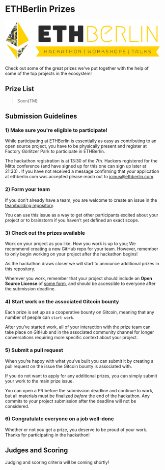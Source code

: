 # ETHBerlin Prizes

![ETHBerlin logo](https://github.com/ethberlin-hackathon/media-assets/raw/master/ETHBerlin%20logo%20-%20horizontal%20transparent%20-%20small.png)

Check out some of the great prizes we've put together with the help of some of the top projects in the ecosystem!

## Prize List

>Soon(TM)

## Submission Guidelines

### 1) Make sure you're eligible to participate!

While participating at ETHBerlin is essentially as easy as contributing to an open source project, you have to be physically present and register at Factory Görlitzer Park to participate in ETHBerlin. 

The hackathon registration is at 13:30 of the 7th. Hackers registered for the Mitte conference (and have signed up for this one can sign up later at 21:30) . If you have not received a message confirming that your application at ethberlin.com was accepted please reach out to joinus@ethberlin.com.

### 2) Form your team

If you don't already have a team, you are welcome to create an issue in the [teambuilding repository](https://github.com/ethberlin-hackathon/ETHBerlin-Teambuilding). 

You can use this issue as a way to get other participants excited about your project or to brainstorm if you haven't yet defined an exact scope.

### 3) Check out the prizes available

Work on your project as you like. How you work is up to you; We recommend creating a new GitHub repo for your team. However, remember to only begin working on your project after the hackathon begins!

As the hackathon draws closer we will start to announce additional prizes in this repository.

Wherever you work, remember that your project should include an **Open Source License** of [some form](https://opensource.org/licenses), and should be accessible to everyone after the submission deadline.

### 4) Start work on the associated Gitcoin bounty

Each prize is set up as a cooperative bounty on Gitcoin, meaning that any number of people can `start work`. 

After you’ve started work, all of your interaction with the prize team can take place on GitHub and in the associated community channel for longer conversations requiring more specific context about your project.

### 5) Submit a pull request 
When you’re happy with what you’ve built you can submit it by creating a pull request on the issue the Gitcoin bounty is associated with. 

If you do not want to apply for any additional prizes, you can simply submit your work to the main prize issue.

You can open a PR before the submission deadline and continue to work, but all materials must be finalized *before* the end of the hackathon. Any commits to your project submission after the deadline will not be considered.

### 6) Congratulate everyone on a job well-done
Whether or not you get a prize, you deserve to be proud of your work. Thanks for participating in the hackathon!

## Judges and Scoring

Judging and scoring criteria will be coming shortly!
